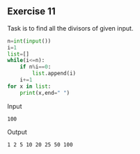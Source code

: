 ## Exercise 11

Task is to find all the divisors of given input.

```python
n=int(input())
i=1
list=[]
while(i<=n):
    if n%i==0:
        list.append(i)
    i+=1
for x in list:
    print(x,end=" ")
```
Input
```
100
```
Output
```
1 2 5 10 20 25 50 100
```
